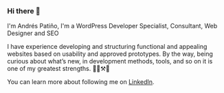 ### Hi there 👋

I'm Andrés Patiño, I'm a WordPress Developer Specialist, Consultant, Web Designer and SEO

I have experience developing and structuring functional and appealing websites based on usability and approved prototypes. 
By the way, being curious about what’s new, in development methods, tools, and so on it is one of my greatest strengths. 👨‍💻⚒🚀

You can learn more about following me on [LinkedIn](https://www.linkedin.com/in/andres-felipe-patino-vallejo/).

<!--
**andresfpatino/andresfpatino** is a ✨ _special_ ✨ repository because its `README.md` (this file) appears on your GitHub profile.

Here are some ideas to get you started:

- 🔭 I’m currently working on ...
- 🌱 I’m currently learning ...
- 👯 I’m looking to collaborate on ...
- 🤔 I’m looking for help with ...
- 💬 Ask me about ...
- 📫 How to reach me: ...
- 😄 Pronouns: ...
- ⚡ Fun fact: ...
-->
